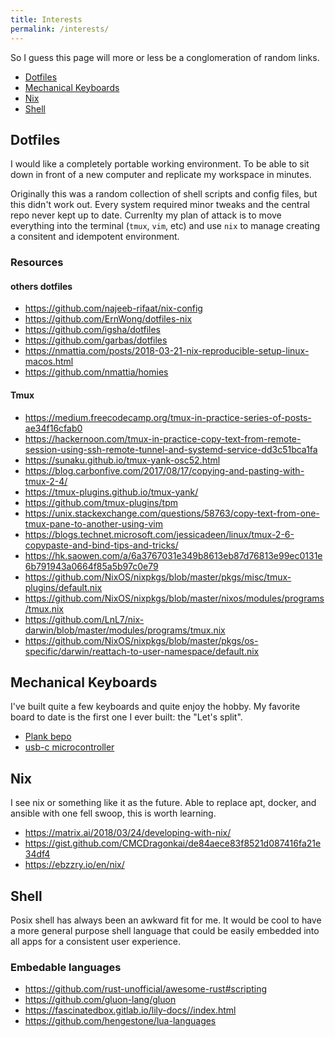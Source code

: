 ```yaml
---
title: Interests
permalink: /interests/
---
```


So I guess this page will more or less be a conglomeration of random links.

- [Dotfiles](#dotfiles)
- [Mechanical Keyboards](#mechanical-keyboards)
- [Nix](#nix)
- [Shell](#shell)

## Dotfiles
I would like a completely portable working environment. To be able to sit down in front of a new computer and replicate my workspace in minutes.

Originally this was a random collection of shell scripts and config files, but this didn't work out.
Every system required minor tweaks and the central repo never kept up to date.
Currenlty my plan of attack is to move everything into the terminal (`tmux`, `vim`, etc) and use `nix` to manage creating a consitent and idempotent environment.

### Resources
#### others dotfiles
- <https://github.com/najeeb-rifaat/nix-config>
- <https://github.com/ErnWong/dotfiles-nix>
- <https://github.com/igsha/dotfiles>
- <https://github.com/garbas/dotfiles>
- <https://nmattia.com/posts/2018-03-21-nix-reproducible-setup-linux-macos.html>
- <https://github.com/nmattia/homies>

#### Tmux
- <https://medium.freecodecamp.org/tmux-in-practice-series-of-posts-ae34f16cfab0>
- <https://hackernoon.com/tmux-in-practice-copy-text-from-remote-session-using-ssh-remote-tunnel-and-systemd-service-dd3c51bca1fa>
- <https://sunaku.github.io/tmux-yank-osc52.html>
- <https://blog.carbonfive.com/2017/08/17/copying-and-pasting-with-tmux-2-4/>
- <https://tmux-plugins.github.io/tmux-yank/>
- <https://github.com/tmux-plugins/tpm>
- <https://unix.stackexchange.com/questions/58763/copy-text-from-one-tmux-pane-to-another-using-vim>
- <https://blogs.technet.microsoft.com/jessicadeen/linux/tmux-2-6-copypaste-and-bind-tips-and-tricks/>
- <https://hk.saowen.com/a/6a3767031e349b8613eb87d76813e99ec0131e6b791943a0664f85a5b97c0e79>
- <https://github.com/NixOS/nixpkgs/blob/master/pkgs/misc/tmux-plugins/default.nix>
- <https://github.com/NixOS/nixpkgs/blob/master/nixos/modules/programs/tmux.nix>
- <https://github.com/LnL7/nix-darwin/blob/master/modules/programs/tmux.nix>
- <https://github.com/NixOS/nixpkgs/blob/master/pkgs/os-specific/darwin/reattach-to-user-namespace/default.nix>
## Mechanical Keyboards
I've built quite a few keyboards and quite enjoy the hobby. My favorite board to date is the first one I ever built: the "Let's split".
- [Plank bepo](http://www.keyboard-layout-editor.com/#/layouts/276d74f262b8c2edd5fc96f4d1492062)
- [usb-c microcontroller](https://www.reddit.com/r/olkb/comments/9ra2rk/qmk_proton_c_presales_16_usd_starting_now/)

## Nix
I see nix or something like it as the future. Able to replace apt, docker, and ansible with one fell swoop, this is worth learning.
- <https://matrix.ai/2018/03/24/developing-with-nix/>
- <https://gist.github.com/CMCDragonkai/de84aece83f8521d087416fa21e34df4>
- <https://ebzzry.io/en/nix/>

## Shell
Posix shell has always been an awkward fit for me. It would be cool to have a more general purpose shell language that could be easily embedded into all apps for a consistent user experience.

### Embedable languages
- <https://github.com/rust-unofficial/awesome-rust#scripting>
- <https://github.com/gluon-lang/gluon>
- <https://fascinatedbox.gitlab.io/lily-docs//index.html>
- <https://github.com/hengestone/lua-languages>